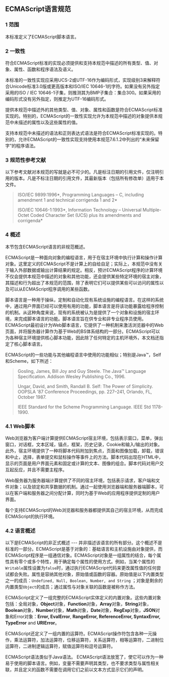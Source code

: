## ECMAScript语言规范

### 1 范围

本标准定义了ECMAScript脚本语言。

### 2 一致性

符合ECMAScript标准的实现必须提供和支持本规范中描述的所有类型、值、对象、属性、函数和程序语法及语义。

本标准的一致性实现应采用UCS-2或UTF-16作为编码形式，实现级别3来解释符合Unicode标准3.0版或更高版本和ISO/IEC 10646-1的字符。如果没有另外指定采用的ISO / IEC 10646-1子集，则推测其为BMP子集合：集合300。如果采用的编码形式没有另外指定，则推定为UTF-16编码形式。

提供本规范中描述外的其他类型、值、对象、属性和函数是符合ECMAScript标准实现的。特别的，ECMAScript的一致性实现允许为本规范中描述的对象提供本规范中未描述的属性以及这些属性的值。

支持本规范中未描述的语法和正则表达式语法是符合ECMAScript标准实现的。特别的，允许ECMAScript的一致性实现支持使用本规范7.6.1.2中列出的“未来保留字”的程序语法。

### 3 规范性参考文献

以下参考文献对本规范的写就是必不可少的。凡是标注日期的引用文件，仅注明引用的版本。凡是不标注日期的引用文件，其最新版本（包括所有修改单）适用于本文件。

> ISO/IEC 9899:1996*, Programming Languages – C, including amendment 1 and technical corrigenda 1 and 2*
>
> ISO/IEC 10646-1:1993*, Information Technology – Universal Multiple-Octet Coded Character Set (UCS) plus its amendments and corrigenda*

### 4 概述

本节包含ECMAScript语言的非规范概述。

ECMAScript是一种面向对象的编程语言，用于在宿主环境中执行计算和操作计算对象。这里定义的ECMAScript不是计算上的自给自足；实际上，本规范中没有关于输入外部数据或输出计算结果的规定。相反，预计ECMAScript程序的计算环境不仅会提供本规范中描述的对象和其他功能，还会提供某些特定环境的宿主对象，其描述和行为超出了本规范的范围，除了表明它们可以提供某些可以访问的属性以及可以从ECMAScript程序调用的某些函数。

脚本语言是一种用于操纵，定制和自动化现有系统设施的编程语言。在这样的系统中，通过用户界面已经可以使用有用的功能，脚本语言是将该功能暴露给程序控制的机制。从这种角度来说，现有的系统被认为是提供了一个对象和设施的宿主环境，来完成脚本语言的功能。脚本语言旨在供专业和非专业程序员使用。ECMAScript最初设计为Web脚本语言，它提供了一种机制来激活浏览器中的Web页面，并将服务器计算作为基于Web的BS体系结构的一部分。ECMAScript可以为各种宿主环境提供核心脚本功能，因此除了任何特定的主机环境外，本文档还指定了核心脚本语言。

ECMAScript的一些功能与其他编程语言中使用的功能相似；特别是Java™，Self和Scheme，如下所述：

> Gosling, James, Bill Joy and Guy Steele. The Java™ Language Specification. Addison Wesley Publishing Co., 1996.
>
> Ungar, David, and Smith, Randall B. Self: The Power of Simplicity. OOPSLA '87 Conference Proceedings, pp. 227–241, Orlando, FL, October 1987.
>
> IEEE Standard for the Scheme Programming Language. IEEE Std 1178-1990.



### 4.1 Web脚本

Web浏览器为客户端计算提供ECMAScript宿主环境，包括表示窗口，菜单，弹出窗口，对话框，文本区域，锚点，框架，历史记录，Cookie和输入/输出的对象。此外，宿主环境提供了一种将脚本代码附加到焦点，页面和图像加载，卸载，错误和中止，选择，表单提交和鼠标操作等事件上的方法。脚本代码出现在HTML中，显示的页面是用户界面元素和固定或计算的文本、图像的组合。脚本代码对用户交互起反应，并且不需要主程序。

Web服务器为服务器端计算提供了不同的宿主环境，包括表示请求，客户端和文件对象；以及锁定和共享数据的机制。通过一起使用浏览器端和服务器端脚本，可以在客户端和服务器之间分配计算，同时为基于Web的应用程序提供定制的用户界面。

每个支持ECMAScript的Web浏览器和服务器都提供其自己的宿主环境，从而完成ECMAScript的执行环境。

### 4.2 语言概述

以下是ECMAScript的非正式概述 --- 并非描述该语言的所有部分。这个概述不是标准的一部分。ECMAScript是基于对象的：基础语言和主机设施由对象提供，而ECMAScript程序是一组通信对象。ECMAScript对象是一组属性的结合，每个属性具有零个或多个特性，用于确定每个属性的使用方式。例如，当某个属性的`Writable`属性设置为`false`时，通过执行ECMAScript代码来更改属性值的任何尝试都会失败。属性是容纳其他对象，原始值或函数的容器。原始值是以下内置类型之一的成员：`Undefined, Null, Boolean, Number, and String` ；对象是剩余的内置类型`Object`的成员；通过属性与对象关联的函数是被称作方法。

ECMAScript定义了一组完整的ECMAScript实体定义的内置对象。这些内置对象包括：全局对象，**Object**对象，**Function**对象，**Array**对象，**String**对象，**Boolean**对象，**Number**对象，**Math**对象，**Date**对象，**RegExp**对象，**JSON**对象和Error对象：**Error, EvalError**, **RangeError, ReferenceError, SyntaxError, TypeError** and **URIError**。

ECMAScript还定义了一组内置的运算符。ECMAScript操作符包含各种一元操作，乘法运算符，加法运算符，位移运算符，关系运算符，相等运算符，二进制位运算符，二进制逻辑运算符，赋值运算符和逗号运算符。

ECMAScript语法类似于Java语法。 ECMAScript语法放宽了，使它可以作为一种易于使用的脚本语言。例如，变量不需要声明其类型，也不要求类型与属性相关联，并且定义的函数不需要在调用它们之前以文本方式显示它们的声明。

















